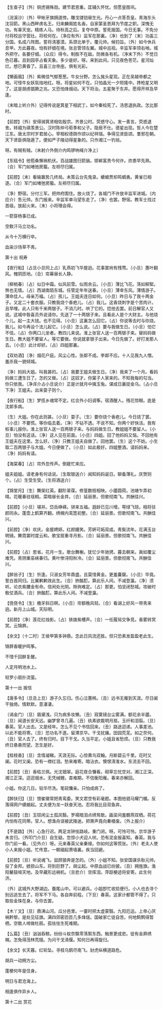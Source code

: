 <!-- { "loadSidebar": true } -->
【生查子】〔外〕铜虎锡殊勋。建节君恩重。匡辅久怀忧。但愿皇图巩。

〔浣溪沙〕〔外〕甲帐牙旗拥道傍。雕戈镂铠昼生光。丹心一点答吾皇。靑海东头沈羽箭。黑山西畔虏名王。归来麟阁姓名香。自家蒙圣恩拜为节度之职。深愧无功。有辜天宠。精练人马。待秋高之后。复夺中原。誓死报国。今日无事。不免分付将校巡守营灶。将校何在。〔净应有外〕监军在那裏。〔净〕也到了〔末〕功盖三分国。名成八阵图。誓将淸塞漠。系颈北单于。覆元帅。候钧旨。〔外〕如今休兵息甲。方此暮夜。怕有奸细在境。张总管领左翼。城中巡视。辛监军率领右哨。城外把守。各要仔细。〔众应〕得令。制胜不在敌。防微各有机。〔净末下外〕不觉日色已暮。且到园亭占看天象。多少是好。呀。来到此间。只见夜色苍茫。星河灿烂。想已黄昏了。且喜三台帝座。俱有光彩。 

【懒画眉】〔外〕紫微佳气郁葱葱。牛女分野。怎么旄头星现。正在吴越帝都之地。可怪牛女妖氛烛地红。呀。将星如何不在。只怕晶光一夕陨隆中。搀枪星又明了。这是胡虏猖獗之兆。又恐怕烽烟动。天下将治。五星聚于东井。愿得开祥及早逢。

〔末暗上听介外〕记得传说是箕星下相武丁。如今秦桧死了。汤思退执政。怎比那时。 

【前腔】〔外〕安得骑箕贤相佐殷宗。齐景公时。荧惑守心。发一善言。荧惑退舍。转祻为祺羡景公。汉时陈仲弓荀季和父子。隐居不仕。德星出现。哲人今在楚江东。唐太宗时岁君居心。宰相权德舆作颂以纪祥瑞。争得见贤臣颂。羣邪在朝。天下贤臣俱隐遁了。便如严子陵动得星象的。只作湘江一钓翁。

呀。有贼有贼。〔末射介外倒介内鸣锣吶喊介净上〕 

【东瓯令】他苞桑懈祸机伏。百战雄图归箭镞。邯郸富贵今何许。炊黍早先熟。〔合〕军门如堵弛房箙。左袒尽归属。

【前腔】〔末〕看输赢势几终局。未策云台先鬼录。螗蜋贾却鸣蜩勇。黄雀已相逐。〔合〕军门如堵弛房箙。左袒尽归属。

〔净〕野宿。分付三军。把帅府围住。放火烧了。各城门不许放辛监军进城。〔内应介〕吿元帅。东门报来。辛监军单马望东走了。〔净〕也罢。野宿。教军士找过首级。放起火来。〔末〕小将理会得。 

一箭穿杨事已成。



空敎汗马立功名。

从今十万横行卒。



血染沙场草不靑。 

第十出
祝寿

【夜行船】〔占旦小旦同上占〕乳燕初飞华屋逈。花事罢尙有残莺。〔小旦〕蕙叶翻风。槐阴匝地。〔合〕帘幕昼长人静。

〔柳梢春〕〔占〕似日中霜。似风前雪。似雨余云。〔小旦〕薄比飞花。荡如柳絮。煞也无情。〔占〕西湖南陌东城。任管定年年送春。〔小旦〕薄幸东风。薄情游子。薄命佳人。母亲万福。〔占〕孩儿。王姐夫连日如何。〔小旦〕昨日与了我十两金子。又定二十套衣服。只教我烧个香疤儿。〔占〕我儿。这香烧刺字是个苦肉计。且早哩。此人只有千来两银子。不消几时。哄了它的。捻他去罢。前日解官人又说。这城中昝喜员外说请你。先送了一十两银子来。且看此人是个大财主。与他烧个儿。起一主大钱。也不见得。〔小旦〕这裏怎么回它。〔占〕你说等去时与你烧。我儿。如今再设个法儿起它。〔小旦〕怎么说。〔占〕要与我做生日。〔小旦〕怕它不信。〔占〕你两口儿坐者。教四儿来说。淮上张官人送一百两银子来。替妈妈做生日。教大姐不要留人。等它要做。你说就拿银子出来。今日先做了。好打发那人去。〔小旦〕此计却好。〔占〕四姐那裏。 

【双劝酒】〔净〕烟花户庭。风尘心性。张郞不成。李郞不应。十人见我九人憎。羞杀我一貌倾城。

〔净〕妈妈大姐。叫我甚的。〔占〕我要王姐夫做生日。〔净〕我来了一个月。看妈妈做三遭生日了。怎的又做。〔占〕这奴才。你窠子人家来的。不知我每的勾当。你只依我。〔净诨介占小旦说介〕正是计就月中擒玉兔。谋成日裏捉金乌。〔占小旦下净〕王姐夫。出来耍子则个。 

【夜行船】〔生〕梦揽乡魂常不定。红合外小妇调筝。宿酒醒人。残花惊眼。底是沈郞多病。

〔生〕大姐。你在此则甚。〔小旦〕耍子。〔生〕要你烧个香疤儿。今日烧了罢。〔小旦〕不要慌。等你临去着。〔净〕不钻不透。不说不知。你两个好快活。我有桩事儿报你。淮上张官人送一百两银子来。与妈妈做生日。教姐姐不要留人。〔小旦〕怕没有这话。〔净〕这人见在前面。〔小旦〕四姐。回了他妈妈又恼。不回他有王姐夫在这里。怎么好。〔净〕只教王姐夫自做了。回他罢。〔生〕这个不妨。小生取二百两银子与大姐。今日便做了。〔小旦〕如此极好。四姐整酒。请妈妈来。〔净〕妈妈有请。 

【海棠春】〔占〕帘外忽传声。倒屣忙来应。

姐夫姐姐。请老身有何话说。〔生取银送介〕闻知妈妈诞日。聊备薄礼。庆贺则个。〔占〕生受生受。〔生将酒送介〕 

【锦堂月】〔生〕舞架红英。翻阶翠葆。修篁数枝相映。小靥圆荷。池塘乍弄初晴。花暖春驻瑶桐。菜暗昼长金井。〔合〕延丽景。但歌彻南飞。共酬佳兴。

【前腔】〔小旦〕堪并。岱岳峥嵘。骈来五福。遐龄已见川增。萼绿飞琼。相将驻颜同永。蓬壶上鹤算齐翻。绣幌内鸾箆初整。〔合〕延丽景。但歌彻南飞。共酬佳兴。

【前腔】〔净〕欢庆。金屋娉婷。红颜嫚笑。芳姸可妬双成。靑鬓流年。花满玉台明镜。舞霓裳时度云和。歌宝扇重寻月影。〔合〕延丽景。但歌彻南飞。共酬佳兴。

【前腔】〔占〕思省。花月一生。歌台舞榭。犹忆少年驰骋。暮去朝来。眞如覆尘难凭。靑阴重巫峡春归。黄叶惨浔阳秋冷。〔合〕延丽景。但歌彻南飞。共酬佳兴。

【醉翁子】〔生〕忻逢。只淑女芳年鼎盛。且莫惜黄金。更羞囊罄。〔小旦〕毕竟。誓白首同归。比翼鹣鹣效此生。〔合〕拚酩酊。算此乐人间。不减登瀛。〔净〕须听。论衣紫腰金有命。信闲处光阴。隙驹难定。〔占〕那更。怕坚闭愁城。攻破时敎仗酒兵。〔合〕拚酩酊。算此乐人间。不减登瀛。

【侥侥令】〔生〕檐牙斜日暝。〔小旦〕帘额晚风轻。〔合〕看湖上好风一带靑来逈。新月上山城。天际明。

【前腔】〔净〕莲花红烛影。〔占〕铁拨紫槽声。〔合〕一任履舃交争竞。香雾转冥冥。云锦屛。

【余文】〔十二时〕王侯甲第多钟鼎。念此日风流还胜。但只恐素发盈盈老此生。

锦屛香暖护鸣筝。



不惜千回醉复醒。

人定月明池水上。



轻罗小扇扑流萤。 

第十一出
报信

【唐多令】〔旦丑上旦〕游子久忘归。伤心泣蕙帏。〔丑〕远书无雁到天涯。尽日阑干独倚。情默默。意凄凄。

〔谒金门〕〔旦〕眉黛浅。只为病多妆懒。〔丑〕寂寞镜台尘雾满。额花余半靥。〔旦〕闻道长安天远。幽梦曾寻几遍。〔丑〕纨素欲裁明月扇。玉纤和泪翦。〔旦〕春英。官人出去。又是经年。怎么不见个书信回来。〔丑〕路途迢递。人事差池。以此不能将寄。〔旦〕恐功名不遂。留滞京华。干戈扰攘。田园荒芜。如之奈何。〔丑〕官人去了。终有归时。目下干戈。久当平定。小姐且省愁烦。〔旦〕只教我终日悬悬而望。怎生是好。 

【桂枝香】〔旦〕含情凝睇。天涯无际。心惊黄鸟双翰。月断碧云千里。花时又阑。花时又阑。恐有一襟红泪。愁来难寄。暗沾衣。懊恨淸淮水。东流去不回。

【前腔】〔丑〕香枯兰佩。光沈钿翠。庭花夜合慵看。砌草忘忧空对。湘江正深。湘江正深。迢迢烟水。无凭缄鲤。杳难期。不信衡阳雁。春来亦解回。

小姐。你这几日。铅华尽洗。笔砚慵亲。只怕成病了。 

【醉扶归】〔旦〕恨崔徽常把靑鸾委。笑文君空有彩毫题。本图他驷马耀门楣。反落得网户蟏蛸起。丈夫便为龙一跃奋天池。忍将我比目双鱼弃。

【前腔】〔丑〕玉钗闲尘土孤凤翳。罗襦暗泪点绣鸳欹。画梁间羞覩燕双栖。荷花内怕有花同蒂。官人。想渔舟误被武陵迷。把箫声竟向秦楼废。〔外上报介〕 

【不是路】〔外〕心急行迟。两足龙钟怯路岐。重门闭。呀。可怜可怜。京华游子未言归。〔外叩门介旦〕自生疑。忽惊小犬迎人吠。恐有泥金报喜知。春英。我与你门前一看。〔见外介〕呀。元来春英父亲秦禄。你如何这等慌张。〔外〕老夫人使小人来报小姐。忙传意。一朝祻起萧墙裏。疾当回避。

【前腔】〔旦〕听说魂飞。鼠顾狼奔是怎的。〔外〕小姐不知。张安国谋杀耿元帅。投了金邦。掳掠山东。将到巨野了。胡尘起。中原血战已纷披。〔丑〕拥旌旗。渔阳鼙鼓喧天地。及早藏形远祸机。〔旦悲介〕空挥泪。萍踪梗迹将安寄。此生何济。

〔外〕这城外大野湖边。蚕尾山中。可以避兵。小姐卽忙收拾便行。小人也去寻个别远逃生去了。将军不下马。各自奔前程。〔下旦〕春英。这家计都管不得了。只取些金珠在身。与你去罢。 

【木丫叉】〔旦〕鼎沸山河。瓜分邑里。一霎时把太虚蒙翳。九阳厄运。上帝心厌祸黔黎。是处见征旗。满四郊密匝匝几多烽燧。国破家亡徒自苦。何地鹪鹩得暂栖。空敎人啼做杜鹃。孤怯怯生死难期。

【么篇】〔丑〕汹汹呑鲸。纷纷斗蚁奈飘零荡絮东西。触景更成悲。徒有金屛绣幌。怎免得茂林荒隧。为问干戈淸偃。知何日再得旋归。

【余文】长天暮。红轮坠。寻枝乌鹊尽南飞。豺虎纵横道路危。

胡兵一动朔方尘。



蓬梗何年是住身。

明日与君沧海上。



相逢俱作异乡人。 

第十二出
赏花

